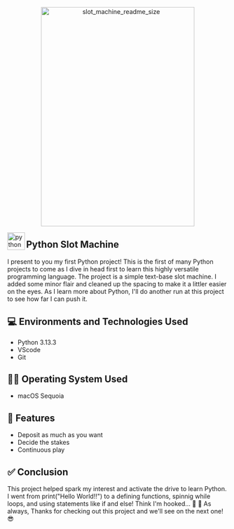<p align="center">
  <img width="350" height="500" alt="slot_machine_readme_size" src="https://github.com/user-attachments/assets/2db4144e-668d-485d-a0f9-6a8d9758e7eb"
</p>

<br/>



<img align="left" src="https://cdn.jsdelivr.net/gh/devicons/devicon/icons/python/python-original.svg" height="40" alt="python logo"  /> <h2>Python Slot Machine</h2>

<p> I present to you my first Python project! This is the first of many Python projects to come as I dive in head first to learn this highly versatile programming language. The project is a simple text-base slot machine. I added some minor flair and cleaned up the spacing to make it a littler easier on the eyes. As I learn more about Python, I'll do another run at this project to see how far I can push it.
<br />

<h2>💻 Environments and Technologies Used</h2>

- Python 3.13.3
- VScode
- Git

<h2>👨‍💻 Operating System Used </h2>

- macOS Sequoia

<h2>🎰 Features</h2>

- Deposit as much as you want
- Decide the stakes
- Continuous play

<h2>✅ Conclusion</h2>

<p> This project helped spark my interest and activate the drive to learn Python. I went from print("Hello World!!") to a defining functions, spinnig while loops, and using statements like if and else! Think I'm hooked... 🤔 🤣  As always, Thanks for checking out this project and we'll see on the next one! 😎</p>
